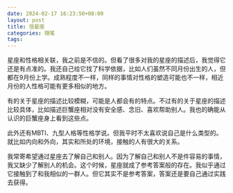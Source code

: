 ```yaml
---
date: 2024-02-17 16:23:50+08:00
layout: post
title: 信星座
categories: 随笔
tags: 
---
```


星座和性格相关联，我之前是不信的。但看了很多对我的星座的描述后，我觉得它还是有点准的。我还自己给它找了科学依据，比如人们虽然不同月份出生的人，但都在9月份上学。成熟程度不一样，同样的事情对性格的塑造可能也不一样，相近月份的人性格可能有更多相似的地方。

有的关于星座的描述比较模糊，可能是人都会有的特点。不过有的关于星座的描述比较具体，比如描述巨蟹座相对没有安全感、念旧、喜欢帮助别人。我也的确能从认识的巨蟹座身上看到这些点。

此外还有MBTI、九型人格等性格学说。但我平时不太喜欢说自己是什么类型的。就比如内向和外向，其实和所处的环境，接触的人有很大的关系。

我常寄希望通过星座去了解自己和别人。因为了解自己和别人不是件容易的事情，我又缺少了解别人的机会。这个时候，星座就成了参考答案般的存在。我似乎通过它接触到了和我相似的一群人。但它其实不是参考答案，答案还是要自己通过实践去获得。


